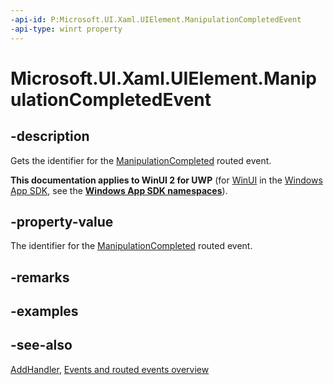 ```yaml
---
-api-id: P:Microsoft.UI.Xaml.UIElement.ManipulationCompletedEvent
-api-type: winrt property
---
```


<!-- Property syntax
public Windows.UI.Xaml.RoutedEvent ManipulationCompletedEvent { get; }
-->

# Microsoft.UI.Xaml.UIElement.ManipulationCompletedEvent

## -description
Gets the identifier for the [ManipulationCompleted](uielement_manipulationcompleted.md) routed event.

**This documentation applies to WinUI 2 for UWP** (for [WinUI](/windows/apps/winui/winui3/) in the [Windows App SDK](/windows/apps/windows-app-sdk/), see the **[Windows App SDK namespaces](/windows/windows-app-sdk/api/winrt/)**).

## -property-value
The identifier for the [ManipulationCompleted](uielement_manipulationcompleted.md) routed event.

## -remarks

## -examples

## -see-also
[AddHandler](uielement_addhandler_1350394113.md), [Events and routed events overview](/windows/uwp/xaml-platform/events-and-routed-events-overview)
